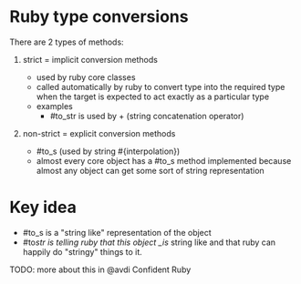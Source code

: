 # Ruby type conversions

There are 2 types of methods:

1. strict = implicit conversion methods
    - used by ruby core classes
    - called automatically by ruby to convert type into the required type when
      the target is expected to act exactly as a particular type
    - examples
        - #to_str is used by + (string concatenation operator)

2. non-strict = explicit conversion methods
    - #to_s (used by string #{interpolation})
    - almost every core object has a #to_s method implemented because almost any
      object can get some sort of string representation

# Key idea

- #to_s is a "string like" representation of the object
- #to*str is telling ruby that this object \_is* string like and that ruby can
  happily do "stringy" things to it.

TODO: more about this in @avdi Confident Ruby
